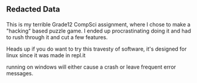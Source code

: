 <p style="font-size:20px"><b>Redacted Data</b></p>

This is my terrible Grade12 CompSci assignment, where I chose to make
a "hacking" based puzzle game.
I ended up procrastinating doing it and had to rush through it and cut a few features.

Heads up if you do want to try this travesty of software, it's designed for linux
since it was made in repl.it

running on windows will either cause a crash or leave frequent error messages.
